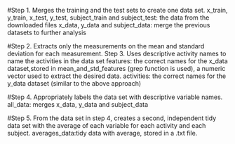 #Step 1. Merges the training and the test sets to create one data set.
x_train, y_train, x_test, y_test, subject_train and subject_test: the data from the downloaded files
x_data, y_data and subject_data: merge the previous datasets to further analysis

#Step 2. Extracts only the measurements on the mean and standard deviation for each measurement. Step 3. Uses descriptive activity names to name the activities in the data set
features: the correct names for the x_data dataset,stored in mean_and_std_features (grep function is used), 
a numeric vector used to extract the desired data.
activities: the correct names for the y_data dataset (similar to the above approach)

#Step 4. Appropriately labels the data set with descriptive variable names. 
all_data: merges x_data, y_data and subject_data 

#Step 5. From the data set in step 4, creates a second, independent tidy data set with the average of each variable for each activity and each subject.
averages_data:tidy data with average, stored in a .txt file. 
